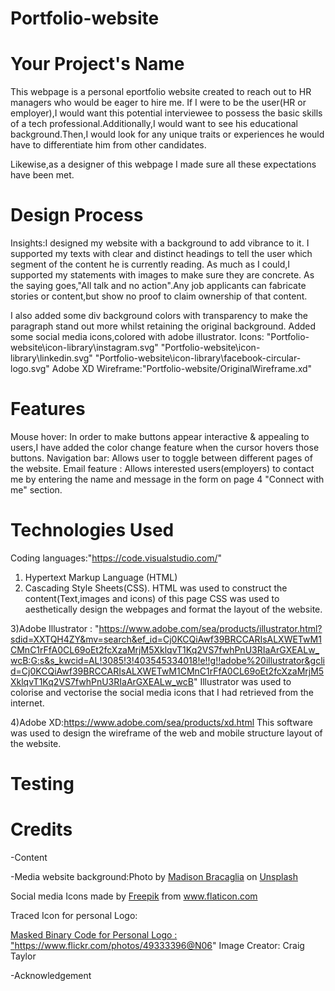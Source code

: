 # Portfolio-website



Your Project's Name
==================================================================
This webpage is a personal eportfolio website created to reach out to HR managers who would be eager to hire me. If I were to be the user(HR or employer),I would want this potential interviewee to possess the basic skills of a tech professional.Additionally,I would want to see his educational background.Then,I would look for any unique traits or experiences he would have to differentiate him from other candidates.

Likewise,as a designer of this webpage I made sure all these expectations have been met.



Design Process
==============================================================
Insights:I designed my website with a background to add vibrance to it.
I supported my texts with clear and distinct headings to tell the user
which segment of the content he is currently reading. As much as I could,I supported my statements with images to make sure they are concrete. As the saying goes,"All talk and no action".Any job applicants can fabricate stories or content,but show no proof to claim ownership of that content.

I also added some div background colors with transparency to make the paragraph stand out more whilst retaining the original background.
Added some social media icons,colored with adobe illustrator.
Icons:
"Portfolio-website\icon-library\instagram.svg"
"Portfolio-website\icon-library\linkedin.svg"
"Portfolio-website\icon-library\facebook-circular-logo.svg"
Adobe XD Wireframe:"Portfolio-website/OriginalWireframe.xd"


Features
==================================================================
Mouse hover: In order to make buttons appear interactive & appealing to users,I have added the color change feature when the cursor hovers those buttons.
Navigation bar: Allows user to toggle between different pages of the website.
Email feature : Allows interested users(employers) to contact me by entering the name and message in the form on page 4 "Connect with me" section.



Technologies Used
==============================================================
Coding languages:"https://code.visualstudio.com/"
1) Hypertext Markup Language (HTML)  
2) Cascading Style Sheets(CSS).
HTML was used to construct the content(Text,images and icons) of this page 
CSS was used to aesthetically design the webpages and format the layout of the website.

3)Adobe Illustrator : "https://www.adobe.com/sea/products/illustrator.html?sdid=XXTQH4ZY&mv=search&ef_id=Cj0KCQiAwf39BRCCARIsALXWETwM1CMnC1rFfA0CL69oEt2fcXzaMrjM5XklqvT1Kq2VS7fwhPnU3RIaArGXEALw_wcB:G:s&s_kwcid=AL!3085!3!403545334018!e!!g!!adobe%20illustrator&gclid=Cj0KCQiAwf39BRCCARIsALXWETwM1CMnC1rFfA0CL69oEt2fcXzaMrjM5XklqvT1Kq2VS7fwhPnU3RIaArGXEALw_wcB"
Illustrator was used to colorise and vectorise the social media icons that I had retrieved from the internet.

4)Adobe XD:https://www.adobe.com/sea/products/xd.html
This software was used to design the wireframe of the web and mobile structure layout of the website. 

Testing
==============================================================





Credits
==============================================================

-Content

-Media
website background:<span>Photo by <a href="https://unsplash.com/@rosellastudio?utm_source=unsplash&amp;utm_medium=referral&amp;utm_content=creditCopyText">Madison Bracaglia</a> on <a href="https://unsplash.com/s/photos/background?utm_source=unsplash&amp;utm_medium=referral&amp;utm_content=creditCopyText">Unsplash</a></span>

Social media
Icons made by <a href="https://www.flaticon.com/authors/freepik" title="Freepik">Freepik</a> from <a href="https://www.flaticon.com/" title="Flaticon"> www.flaticon.com</a>

Traced Icon for personal Logo: <a href ="https://findicons.com/">

Masked Binary Code for Personal Logo : "https://www.flickr.com/photos/49333396@N06" 
Image Creator: Craig Taylor



-Acknowledgement